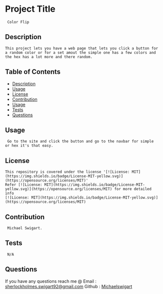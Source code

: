 
  #  Project Title
     Color Flip

  ##  Description
    This project lets you have a web page that lets you click a button for a random color or for a set amout the simple one has a few colors and the hex has a lot more and there random.
  ## Table of Contents
  * [Description](#description)
  * [Usage](#usage)
  * [License](#license)
  * [Contribution](#contribution)
  * [Usage](#usage)
  * [Tests](#tests)
  * [Questions](#questions)
  ## Usage
     Go to the site and click the button and go to the navbar for simple or hex it's that easy.
  ## License
    This repository is covered under the license '[![License: MIT](https://img.shields.io/badge/License-MIT-yellow.svg)](https://opensource.org/licenses/MIT)'
    Refer [![License: MIT](https://img.shields.io/badge/License-MIT-yellow.svg)](https://opensource.org/licenses/MIT) for more detailed info
    [![License: MIT](https://img.shields.io/badge/License-MIT-yellow.svg)](https://opensource.org/licenses/MIT)


  ## Contribution
     Michael Swigart.
  ## Tests
     N/A
  ## Questions
   If you have any questions reach me @
   Email : [sherlockholmes.swigart92@gmail.com](mailto:sherlockholmes.swigart92@gmail.com)
   Github : [Michaelswigart](https://github.com/sherlockholmes.swigart92@gmail.com)
